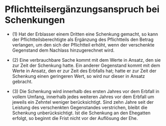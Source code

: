 # Pflichtteilsergänzungsanspruch bei Schenkungen

- (1) Hat der Erblasser einem Dritten eine Schenkung gemacht, so kann der Pflichtteilsberechtigte als Ergänzung des Pflichtteils den Betrag verlangen, um den sich der Pflichtteil erhöht, wenn der verschenkte Gegenstand dem Nachlass hinzugerechnet wird.

- (2) Eine verbrauchbare Sache kommt mit dem Werte in Ansatz, den sie zur Zeit der Schenkung hatte. Ein anderer Gegenstand kommt mit dem Werte in Ansatz, den er zur Zeit des Erbfalls hat; hatte er zur Zeit der Schenkung einen geringeren Wert, so wird nur dieser in Ansatz gebracht.

- (3) Die Schenkung wird innerhalb des ersten Jahres vor dem Erbfall in vollem Umfang, innerhalb jedes weiteren Jahres vor dem Erbfall um jeweils ein Zehntel weniger berücksichtigt. Sind zehn Jahre seit der Leistung des verschenkten Gegenstandes verstrichen, bleibt die Schenkung unberücksichtigt. Ist die Schenkung an den Ehegatten erfolgt, so beginnt die Frist nicht vor der Auflösung der Ehe.

